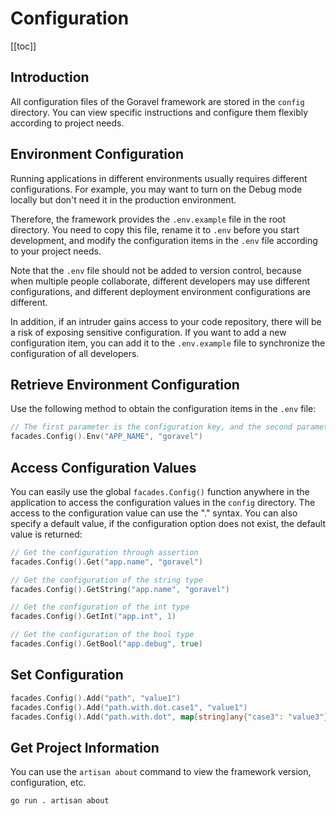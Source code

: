 # Configuration

[[toc]]

## Introduction

All configuration files of the Goravel framework are stored in the `config` directory. You can view specific instructions and configure them flexibly according to project needs.

## Environment Configuration

Running applications in different environments usually requires different configurations. For example, you may want to turn on the Debug mode locally but don't need it in the production environment.

Therefore, the framework provides the `.env.example` file in the root directory. You need to copy this file, rename it to `.env` before you start development, and modify the configuration items in the `.env` file according to your project needs.

Note that the `.env` file should not be added to version control, because when multiple people collaborate, different developers may use different configurations, and different deployment environment configurations are different.

In addition, if an intruder gains access to your code repository, there will be a risk of exposing sensitive configuration. If you want to add a new configuration item, you can add it to the `.env.example` file to synchronize the configuration of all developers.

## Retrieve Environment Configuration

Use the following method to obtain the configuration items in the `.env` file:

```go
// The first parameter is the configuration key, and the second parameter is the default value
facades.Config().Env("APP_NAME", "goravel")
```

## Access Configuration Values

You can easily use the global `facades.Config()` function anywhere in the application to access the configuration values in the `config` directory. The access to the configuration value can use the "." syntax. You can also specify a default value, if the configuration option does not exist, the default value is returned:

```go
// Get the configuration through assertion
facades.Config().Get("app.name", "goravel")

// Get the configuration of the string type
facades.Config().GetString("app.name", "goravel")

// Get the configuration of the int type
facades.Config().GetInt("app.int", 1)

// Get the configuration of the bool type
facades.Config().GetBool("app.debug", true)
```

## Set Configuration

```go
facades.Config().Add("path", "value1")
facades.Config().Add("path.with.dot.case1", "value1")
facades.Config().Add("path.with.dot", map[string]any{"case3": "value3"})
```

## Get Project Information

You can use the `artisan about` command to view the framework version, configuration, etc.

```bash
go run . artisan about
```

<CommentService/>

